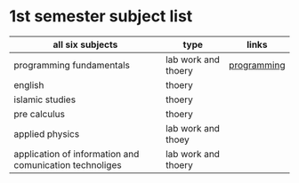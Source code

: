 # 1st semester subject list 
| all six subjects | type | links |
|------------------|------|-------|
| programming fundamentals | lab work and thoery | [programming](./programming.md) |
| english | thoery |
| islamic studies | thoery |
| pre calculus | thoery |
| applied physics | lab work and thoey |
| application of information and comunication technoliges | lab work and thoery |  
